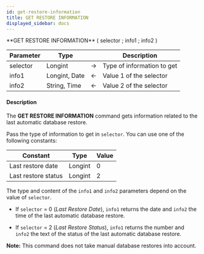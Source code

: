 ```yaml
---
id: get-restore-information
title: GET RESTORE INFORMATION
displayed_sidebar: docs
---
```



<!-- REF #_command_.GET RESTORE INFORMATION.Syntax-->**GET RESTORE INFORMATION** ( selector ; info1 ; info2 )<!-- END REF-->


<!-- REF #_command_.GET RESTORE INFORMATION.Params -->
|Parameter|Type||Description|
|---------|--- |:---:|------|
|selector|Longint|->|Type of information to get|
|info1|Longint, Date|<-|Value 1 of the selector|
|info2|String, Time|<-|Value 2 of the selector|
<!-- END REF -->


#### Description




The **GET RESTORE INFORMATION** command gets information related to the last automatic database restore. 

Pass the type of information to get in `selector`. You can use one of the following constants:


| Constant            | Type    | Value |
|---------------------|---------|-------|
| Last restore date   | Longint | 0     |
| Last restore status | Longint | 2     |

The type and content of the `info1` and `info2` parameters depend on the value of `selector`.

* If `selector` = 0 (*Last Restore Date*), `info1` returns the date and `info2` the time of the last automatic database restore.

* If `selector` = 2 (*Last Restore Status*), `info1` returns the number and `info2` the text of the status of the last automatic database restore. 

**Note:** This command does not take manual database restores into account.


